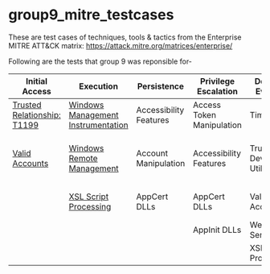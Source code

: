 # group9_mitre_testcases

These are test cases of techniques, tools & tactics from the Enterprise MITRE ATT&CK matrix: https://attack.mitre.org/matrices/enterprise/

Following are the tests that group 9 was reponsible for-

| Initial Access | Execution | Persistence | Privilege Escalation | Defense Evasion | Credential Access | Discovery | Lateral Movement | Collection | Exfiltration | Command and Control | 
| ------------- | ------------- | ------------- | ------------- | ------------- | ------------- | ------------- | ------------- | ------------- | ------------- | ------------- |
| [Trusted Relationship: T1199](./Initial%20Access/Trusted%20Relationship%20-%20T1199) | [Windows Management Instrumentation](./Execution/Windows%20Management%20Instrumentation%20-%20T1047) |	Accessibility Features | Access Token Manipulation | Timestomp | Private Keys | Account Discovery | Windows Remote Management | Audio Capture | Scheduled Transfer | Standard Cryptographic Protocol |
| [Valid Accounts](./Initial%20Access/Valid%20Accounts%20-%20T1078) | [Windows Remote Management](./Execution/Windows%20Remote%20Management%20-%20T1028) | Account Manipulation | Accessibility Features | Trusted Developer Utilities | | Application Window Discovery | | Automated Collection | | Standard Non-Application Layer Protocol |
| | [XSL Script Processing](./Execution/XSL%20Script%20Processing%20-%20T1220) | AppCert DLLs | AppCert DLLs | Valid Accounts | | Browser Bookmark Discovery | | | | |				
| | | | AppInit DLLs | Web Service | | | | | | |
| | | | | XSL Script Processing | | | | | | |						
